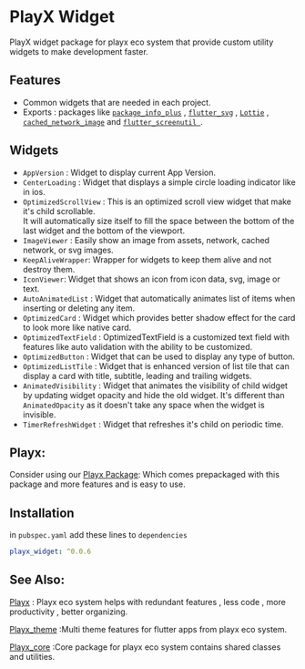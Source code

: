 # PlayX Widget
PlayX widget package for playx eco system that provide custom utility widgets to make development faster.


## Features
-  Common widgets that are needed in each project.
- Exports :  packages like [`package_info_plus`](https://pub.dev/packages/package_info_plus) ,
  [`flutter_svg`](https://pub.dev/packages/flutter_svg)
  , [`Lottie`](https://pub.dev/packages/lottie)
  , [`cached_network_image`](https://pub.dev/packages/cached_network_image)
  and [`flutter_screenutil `](https://pub.dev/packages/flutter_screenutil).


## Widgets
- `AppVersion` : Widget to display current App Version.
- `CenterLoading` : Widget that displays a simple circle loading indicator like in ios.
- `OptimizedScrollView` : This is an optimized scroll view widget that make it's child scrollable.  
  It will automatically size itself to fill the space between the bottom of the last widget and the
  bottom of the viewport.
- `ImageViewer` : Easily show an image from assets, network, cached network, or svg images.
- `KeepAliveWrapper`: Wrapper for widgets to keep them alive and not destroy them.
- `IconViewer`: Widget that shows an icon from icon data, svg, image or text.
- `AutoAnimatedList` : Widget that automatically animates list of items when inserting or deleting
  any item.
- `OptimizedCard` : Widget which provides better shadow effect for the card to look more like native
  card.
- `OptimizedTextField` :  OptimizedTextField is a customized text field with features like auto
  validation with the ability to be customized.
- `OptimizedButton` : Widget that can be used to display any type of button.
- `OptimizedListTile` : Widget that is enhanced version of list tile that can display a card with
  title, subtitle, leading and trailing widgets.
- `AnimatedVisibility` : Widget that animates the visibility of child widget by updating widget
  opacity and hide the old widget.
  It's different than `AnimatedOpacity` as it doesn't take any space when the widget is invisible.
- `TimerRefreshWidget` : Widget that refreshes it's child on periodic time.

## Playx:
Consider using our [Playx Package](https://pub.dev/packages/playx):
Which comes prepackaged with this package and more features and is easy to use.


## Installation

in `pubspec.yaml` add these lines to `dependencies`

```yaml  
playx_widget: ^0.0.6
```  

## See Also:
[Playx](https://pub.dev/packages/playx) : Playx eco system helps with redundant features , less code , more productivity , better organizing.

[Playx_theme](https://pub.dev/packages/playx_theme) :Multi theme features for flutter apps from playx eco system.

[Playx_core](https://pub.dev/packages/playx_core) :Core package for playx eco system contains shared classes and utilities.

